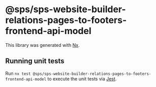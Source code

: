 # @sps/sps-website-builder-relations-pages-to-footers-frontend-api-model

This library was generated with [Nx](https://nx.dev).

## Running unit tests

Run `nx test @sps/sps-website-builder-relations-pages-to-footers-frontend-api-model` to execute the unit tests via [Jest](https://jestjs.io).
